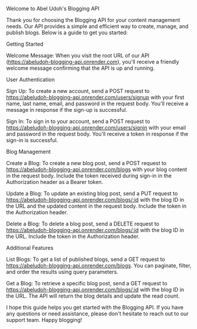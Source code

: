 Welcome to Abel Udoh's Blogging API

Thank you for choosing the Blogging API for your content management needs. Our API provides a simple and efficient way to create, manage, and publish blogs. Below is a guide to get you started:

Getting Started

Welcome Message: When you visit the root URL of our API (https://abeludoh-blogging-api.onrender.com), you'll receive a friendly welcome message confirming that the API is up and running.

User Authentication

Sign Up: To create a new account, send a POST request to https://abeludoh-blogging-api.onrender.com/users/signup with your first name, last name, email, and password in the request body. You'll receive a message in response if the sign-up is successful.

Sign In: To sign in to your account, send a POST request to https://abeludoh-blogging-api.onrender.com/users/signin with your email and password in the request body. You'll receive a token in response if the sign-in is successful.

Blog Management

Create a Blog: To create a new blog post, send a POST request to https://abeludoh-blogging-api.onrender.com/blogs with your blog content in the request body. Include the token received during sign-in in the Authorization header as a Bearer token.

Update a Blog: To update an existing blog post, send a PUT request to https://abeludoh-blogging-api.onrender.com/blogs/:id with the blog ID in the URL and the updated content in the request body. Include the token in the Authorization header.

Delete a Blog: To delete a blog post, send a DELETE request to https://abeludoh-blogging-api.onrender.com/blogs/:id with the blog ID in the URL. Include the token in the Authorization header.

Additional Features

List Blogs: To get a list of published blogs, send a GET request to https://abeludoh-blogging-api.onrender.com/blogs. You can paginate, filter, and order the results using query parameters.

Get a Blog: To retrieve a specific blog post, send a GET request to https://abeludoh-blogging-api.onrender.com/blogs/:id with the blog ID in the URL. The API will return the blog details and update the read count.

I hope this guide helps you get started with the Blogging API. If you have any questions or need assistance, please don't hesitate to reach out to our support team. Happy blogging!